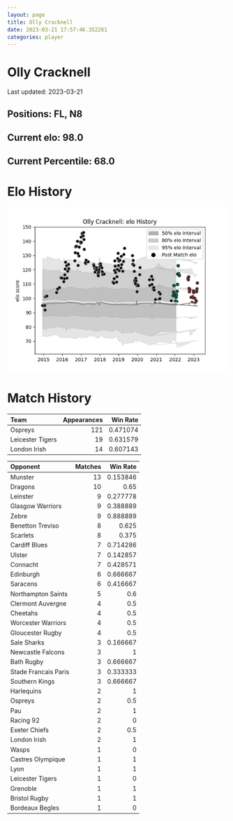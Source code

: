 ```yaml
---  
layout: page  
title: Olly Cracknell  
date: 2023-03-21 17:57:46.352261  
categories: player  
---
```

# Olly Cracknell


Last updated: 2023-03-21
## Positions: FL, N8

## Current elo: 98.0

## Current Percentile: 68.0

# Elo History


![elo history](history_OllyCracknell.png)
# Match History


| Team             |   Appearances |   Win Rate |
|:-----------------|--------------:|-----------:|
| Ospreys          |           121 |   0.471074 |
| Leicester Tigers |            19 |   0.631579 |
| London Irish     |            14 |   0.607143 |

| Opponent             |   Matches |   Win Rate |
|:---------------------|----------:|-----------:|
| Munster              |        13 |   0.153846 |
| Dragons              |        10 |   0.65     |
| Leinster             |         9 |   0.277778 |
| Glasgow Warriors     |         9 |   0.388889 |
| Zebre                |         9 |   0.888889 |
| Benetton Treviso     |         8 |   0.625    |
| Scarlets             |         8 |   0.375    |
| Cardiff Blues        |         7 |   0.714286 |
| Ulster               |         7 |   0.142857 |
| Connacht             |         7 |   0.428571 |
| Edinburgh            |         6 |   0.666667 |
| Saracens             |         6 |   0.416667 |
| Northampton Saints   |         5 |   0.6      |
| Clermont Auvergne    |         4 |   0.5      |
| Cheetahs             |         4 |   0.5      |
| Worcester Warriors   |         4 |   0.5      |
| Gloucester Rugby     |         4 |   0.5      |
| Sale Sharks          |         3 |   0.166667 |
| Newcastle Falcons    |         3 |   1        |
| Bath Rugby           |         3 |   0.666667 |
| Stade Francais Paris |         3 |   0.333333 |
| Southern Kings       |         3 |   0.666667 |
| Harlequins           |         2 |   1        |
| Ospreys              |         2 |   0.5      |
| Pau                  |         2 |   1        |
| Racing 92            |         2 |   0        |
| Exeter Chiefs        |         2 |   0.5      |
| London Irish         |         2 |   1        |
| Wasps                |         1 |   0        |
| Castres Olympique    |         1 |   1        |
| Lyon                 |         1 |   1        |
| Leicester Tigers     |         1 |   0        |
| Grenoble             |         1 |   1        |
| Bristol Rugby        |         1 |   1        |
| Bordeaux Begles      |         1 |   0        |